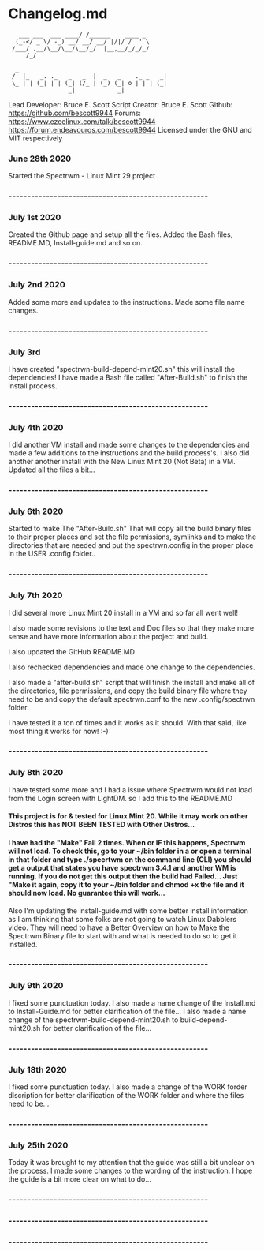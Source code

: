 # Changelog.md
       ___ ___  ___ ____/ /______    ____ _  
      (_-</ _ \/ -_) __/ __/ __/ |/|/ /  ' \ 
     /___/ .__/\__/\__/\__/_/  |__,__/_/_/_/ 
         /_/                                 

      _                                           
     /  |_   _. ._   _   _  |  _   _    ._ _   _| 
     \_ | | (_| | | (_| (/_ | (_) (_| o | | | (_| 
                     _|            _|             


 Lead Developer: Bruce E. Scott
 Script Creator: Bruce E. Scott
 Github: https://github.com/bescott9944
 Forums: https://www.ezeelinux.com/talk/bescott9944
         https://forum.endeavouros.com/bescott9944
 Licensed under the GNU and MIT respectively

### June 28th 2020
Started the Spectrwm - Linux Mint 29 project
### -----------------------------------------------------

### July 1st 2020
Created the Github page and setup all the files.
Added the Bash files, README.MD, Install-guide.md and so on.
### -----------------------------------------------------

### July 2nd 2020
Added some more and updates to the instructions.
Made some file name changes.
### -----------------------------------------------------

### July 3rd
I have created "spectrwn-build-depend-mint20.sh" this will install the
dependencies! I have made a Bash file called "After-Build.sh" to finish the
install process.
### -----------------------------------------------------

### July 4th 2020
I did another VM install and made some changes to the dependencies
and made a few additions to the instructions and the build process's.
I also did another another install with the New Linux Mint 20 (Not Beta)
in a VM.
Updated all the files a bit...
### -----------------------------------------------------

### July 6th 2020
Started to make The "After-Build.sh" That will copy all the build binary files
to their proper places and set the file permissions, symlinks and to make
the directories that are needed and put the spectrwn.config in the proper
place in the USER .config folder..
### -----------------------------------------------------

### July 7th 2020
I did several more Linux Mint 20 install in a VM and so far all went well!

I also made some revisions to the text and Doc files so that they make
more sense and have more information about the project and build.

I also updated the GitHub README.MD

I also rechecked dependencies and made one change to the dependencies.

I also made a "after-build.sh" script that will finish the install and make
all of the directories, file permissions, and copy the build binary file
where they need to be and copy the default spectrwn.conf to the new
.config/spectrwn folder.

I have tested it a ton of times and it works as it should.
With that said, like most thing it works for now! :-)
### -----------------------------------------------------

### July 8th 2020
I have tested some more and I had a issue where Spectrwm would not load from
the Login screen with LightDM. so I add this to the README.MD

#### This project is for & tested for Linux Mint 20. While it may work on other Distros this has NOT BEEN TESTED with Other Distros...

#### I have had the "Make" Fail 2 times. When or IF this happens, Spectrwm will not load. To check this, go to your ~/bin folder in a or open a terminal in that folder and type ./specrtwm on the command line (CLI) you should get a output that states you have spectrwm 3.4.1 and another WM is running. If you do not get this output then the build had Failed... Just "Make it again, copy it to your ~/bin folder and chmod +x the file and it should now load. No guarantee this will work...

Also I'm updating the install-guide.md with some better install information as I am
thinking that some folks are not going to watch Linux Dabblers video. They will
need to have a Better Overview on how to Make the Spectrwm Binary file
to start with and what is needed to do so to get it installed.
### -----------------------------------------------------

### July 9th 2020
I fixed some punctuation today.
I also made a name change of the Install.md to Install-Guide.md for better
clarification of the file...
I also made a name change of the spectrwm-build-depend-mint20.sh to
build-depend-mint20.sh for better clarification of the file...
### -----------------------------------------------------

### July 18th 2020
I fixed some punctuation today.
I also made a change of the WORK forder discription for better
clarification of the WORK folder and where the files need to be...
### -----------------------------------------------------

### July 25th 2020
Today it was brought to my attention that the guide was still
a bit unclear on the process. I made some changes to the wording
of the instruction. I hope the guide is a bit more clear on what
to do...
### -----------------------------------------------------


### -----------------------------------------------------



### -----------------------------------------------------
